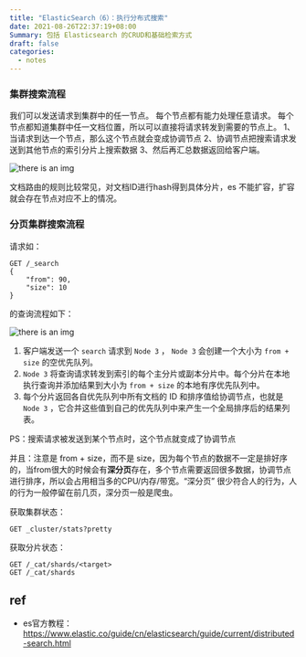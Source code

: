 ```yaml
---
title: "ElasticSearch（6）：执行分布式搜索"
date: 2021-08-26T22:37:19+08:00
Summary: 包括 Elasticsearch 的CRUD和基础检索方式
draft: false
categories:
  - notes
---
```



### 集群搜索流程

我们可以发送请求到集群中的任一节点。 每个节点都有能力处理任意请求。 每个节点都知道集群中任一文档位置，所以可以直接将请求转发到需要的节点上。
1、当请求到达一个节点，那么这个节点就会变成协调节点
2、协调节点把搜索请求发送到其他节点的索引分片上搜索数据
3、然后再汇总数据返回给客户端。

![there is an img](/blog/开源组件/imgs/Pasted_image_20210818194118.png)


文档路由的规则比较常见，对文档ID进行hash得到具体分片，es 不能扩容，扩容就会存在节点对应不上的情况。


### 分页集群搜索流程

请求如：
```
GET /_search
{
    "from": 90,
    "size": 10
}
```

的查询流程如下：

![there is an img](/blog/开源组件/imgs/Pasted_image_20210729132723.png)

1.  客户端发送一个 `search` 请求到 `Node 3` ， `Node 3` 会创建一个大小为 `from + size` 的空优先队列。
2.  `Node 3` 将查询请求转发到索引的每个主分片或副本分片中。每个分片在本地执行查询并添加结果到大小为 `from + size` 的本地有序优先队列中。
3.  每个分片返回各自优先队列中所有文档的 ID 和排序值给协调节点，也就是 `Node 3` ，它合并这些值到自己的优先队列中来产生一个全局排序后的结果列表。

PS：搜索请求被发送到某个节点时，这个节点就变成了协调节点

并且：注意是 from + size，而不是 size，因为每个节点的数据不一定是排好序的，当from很大的时候会有**深分页**存在，多个节点需要返回很多数据，协调节点进行排序，所以会占用相当多的CPU/内存/带宽。“深分页” 很少符合人的行为，人的行为一般停留在前几页，深分页一般是爬虫。


获取集群状态：
```
GET _cluster/stats?pretty
```

获取分片状态：

```
GET /_cat/shards/<target>
GET /_cat/shards
```


## ref

- es官方教程：<https://www.elastic.co/guide/cn/elasticsearch/guide/current/distributed-search.html>